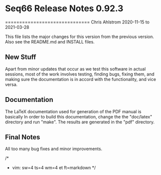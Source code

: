 # Seq66 Release Notes 0.92.3
==============================
Chris Ahlstrom
2020-11-15 to 2021-03-28

This file lists the major changes for this version from the previous version.
Also see the README.md and INSTALL files.

## New Stuff

Apart from minor updates that occur as we test this software in actual
sessions, most of the work involves testing, finding bugs, fixing them, and
making sure the documentation is in accord with the functionality, and vice
versa.

## Documentation

The LaTeX documentation used for generation of the PDF manual is basically
In order to build this documentation, change the the "doc/latex" directory and
run "make".  The results are generated in the "pdf" directory.

## Final Notes

All too many bug fixes and minor improvements.

/*
 * vim: sw=4 ts=4 wm=4 et ft=markdown
 */
